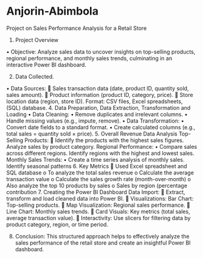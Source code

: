 # Anjorin-Abimbola

Project on Sales Performance Analysis for a Retail Store 
1.	Project Overview
   
•	Objective: Analyze sales data to uncover insights on top-selling products, regional performance, and monthly sales trends, culminating in an interactive Power BI dashboard.

2.	Data Collected.
   
•	Data Sources: 
	Sales transaction data (date, product ID, quantity sold, sales amount). 
	Product information (product ID, category, price). 
	Store location data (region, store ID). Format: CSV files, Excel spreadsheets, (SQL) database.
4.	Data Preparation, Data Extraction, Transformation and Loading 
•	Data Cleaning: 
•	Remove duplicates and irrelevant columns. 
•	Handle missing values (e.g., impute, remove). 
•	Data Transformation: 
•	Convert date fields to a standard format. 
•	Create calculated columns (e.g., total sales = quantity sold × price).
5.	Overall Revenue Data Analysis 
Top-Selling Products:
	 Identify the products with the highest sales figures. Analyze sales by product category. 
Regional Performance: 
•	Compare sales across different regions. Identify regions with the highest and lowest sales. 
Monthly Sales Trends: 
•	Create a time series analysis of monthly sales. Identify seasonal patterns 
6.	Key Metrics 
	Used Excel spreadsheet and SQL database 
o	To analyze the total sales revenue
o	Calculate the average transaction value
o	Calculate the sales growth rate (month-over-month) 
o	Also analyze the top 10 products by sales 
o	Sales by region (percentage contribution
7.	Creating the Power BI Dashboard Data Import: 
	Extract, transform and load cleaned data into Power BI. 
	Visualizations: Bar Chart: Top-selling products. 
	Map Visualization: Regional sales performance. 
	Line Chart: Monthly sales trends. 
	Card Visuals: Key metrics (total sales, average transaction value). 
	Interactivity: Use slicers for filtering data by product category, region, or time period.

8.	Conclusion: This structured approach helps to effectively analyze the sales performance of the retail store and create an insightful Power BI dashboard. 



